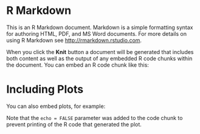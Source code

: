 # R Markdown

This is an R Markdown document. Markdown is a simple formatting syntax for authoring HTML, PDF, and MS Word documents. For more details on using R Markdown see <http://rmarkdown.rstudio.com>.

When you click the **Knit** button a document will be generated that includes both content as well as the output of any embedded R code chunks within the document. You can embed an R code chunk like this:



# Including Plots

You can also embed plots, for example:


Note that the `echo = FALSE` parameter was added to the code chunk to prevent printing of the R code that generated the plot.
